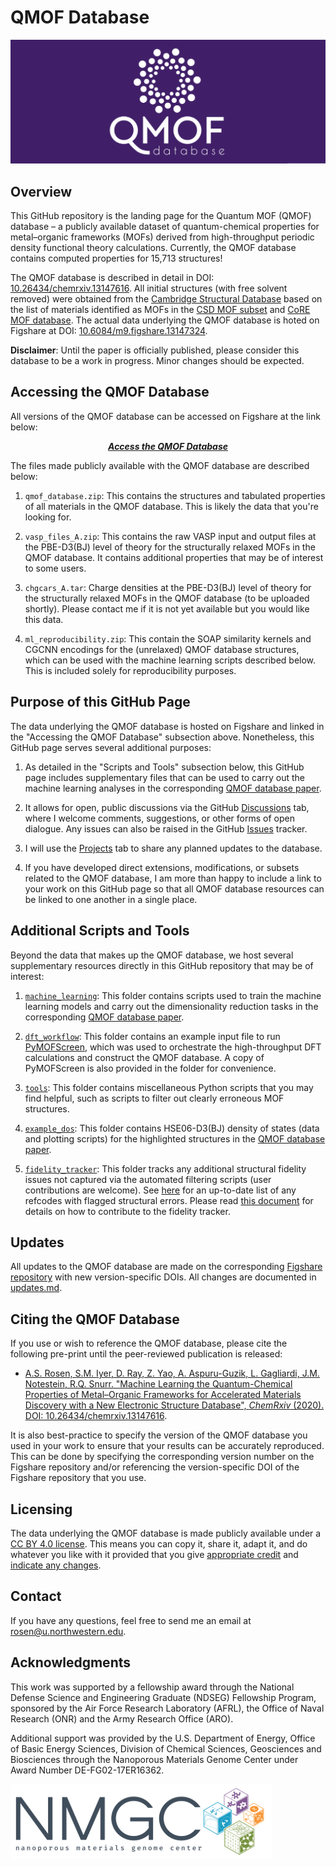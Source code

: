 # QMOF Database

<img src=logo.png>

## Overview
This GitHub repository is the landing page for the Quantum MOF (QMOF) database – a publicly available dataset of quantum-chemical properties for metal–organic frameworks (MOFs) derived from high-throughput periodic density functional theory calculations. Currently, the QMOF database contains computed properties for 15,713 structures!

The QMOF database is described in detail in DOI: [10.26434/chemrxiv.13147616](https://doi.org/10.26434/chemrxiv.13147616). All initial structures (with free solvent removed) were obtained from the [Cambridge Structural Database](https://www.ccdc.cam.ac.uk/solutions/csd-core/components/csd/) based on the list of materials identified as MOFs in the [CSD MOF subset](https://sites.google.com/view/csdmofsubset/home) and [CoRE MOF database](https://zenodo.org/record/3677685). The actual data underlying the QMOF database is hoted on Figshare at DOI: [10.6084/m9.figshare.13147324](https://doi.org/10.6084/m9.figshare.13147324).

**Disclaimer**: Until the paper is officially published, please consider this database to be a work in progress. Minor changes should be expected.

## Accessing the QMOF Database
All versions of the QMOF database can be accessed on Figshare at the link below:
<p align="center">
  <a href="https://doi.org/10.6084/m9.figshare.13147324"><b><i>Access the QMOF Database</i></b></a>
</p>

The files made publicly available with the QMOF database are described below:

1. `qmof_database.zip`: This contains the structures and tabulated properties of all materials in the QMOF database. This is likely the data that you're looking for.

2. `vasp_files_A.zip`: This contains the raw VASP input and output files at the PBE-D3(BJ) level of theory for the structurally relaxed MOFs in the QMOF database. It contains additional properties that may be of interest to some users.

3. `chgcars_A.tar`: Charge densities at the PBE-D3(BJ) level of theory for the structurally relaxed MOFs in the QMOF database (to be uploaded shortly). Please contact me if it is not yet available but you would like this data.

4. `ml_reproducibility.zip`: This contain the SOAP similarity kernels and CGCNN encodings for the (unrelaxed) QMOF database structures, which can be used with the machine learning scripts described below. This is included solely for reproducibility purposes.

## Purpose of this GitHub Page
The data underlying the QMOF database is hosted on Figshare and linked in the "Accessing the QMOF Database" subsection above. Nonetheless, this GitHub page serves several additional purposes:

1. As detailed in the "Scripts and Tools" subsection below, this GitHub page includes supplementary files that can be used to carry out the machine learning analyses in the corresponding [QMOF database paper](https://doi.org/10.26434/chemrxiv.13147616).

2. It allows for open, public discussions via the GitHub [Discussions](https://github.com/arosen93/QMOF/discussions) tab, where I welcome comments, suggestions, or other forms of open dialogue. Any issues can also be raised in the GitHub [Issues](https://github.com/arosen93/QMOF/issues) tracker.

3. I will use the [Projects](https://github.com/arosen93/QMOF/projects) tab to share any planned updates to the database.

4. If you have developed direct extensions, modifications, or subsets related to the QMOF database, I am more than happy to include a link to your work on this GitHub page so that all QMOF database resources can be linked to one another in a single place.

## Additional Scripts and Tools
Beyond the data that makes up the QMOF database, we host several supplementary resources directly in this GitHub repository that may be of interest:

1. [`machine_learning`](machine_learning): This folder contains scripts used to train the machine learning models and carry out the dimensionality reduction tasks in the corresponding [QMOF database paper](https://doi.org/10.26434/chemrxiv.13147616).

2. [`dft_workflow`](dft_workflow): This folder contains an example input file to run [PyMOFScreen](https://github.com/arosen93/mof_screen), which was used to orchestrate the high-throughput DFT calculations and construct the QMOF database. A copy of PyMOFScreen is also provided in the folder for convenience.

3. [`tools`](tools): This folder contains miscellaneous Python scripts that you may find helpful, such as scripts to filter out clearly erroneous MOF structures.

4. [`example_dos`](example_dos): This folder contains HSE06-D3(BJ) density of states (data and plotting scripts) for the highlighted structures in the [QMOF database paper](https://doi.org/10.26434/chemrxiv.13147616).

5. [`fidelity_tracker`](fidelity_tracker): This folder tracks any additional structural fidelity issues not captured via the automated filtering scripts (user contributions are welcome). See [here](https://github.com/arosen93/QMOF/blob/main/fidelity_tracker/issue_tracker.txt) for an up-to-date list of any refcodes with flagged structural errors. Please read [this document](fidelity_tracker/README.md) for details on how to contribute to the fidelity tracker.

## Updates
All updates to the QMOF database are made on the corresponding [Figshare repository](https://doi.org/10.6084/m9.figshare.13147324) with new version-specific DOIs. All changes are documented in [updates.md](updates.md).

## Citing the QMOF Database
If you use or wish to reference the QMOF database, please cite the following pre-print until the peer-reviewed publication is released:

- [A.S. Rosen, S.M. Iyer, D. Ray, Z. Yao, A. Aspuru-Guzik, L. Gagliardi, J.M. Notestein, R.Q. Snurr. "Machine Learning the Quantum-Chemical Properties of Metal–Organic Frameworks for Accelerated Materials Discovery with a New Electronic Structure Database", *ChemRxiv* (2020). DOI: 10.26434/chemrxiv.13147616](https://doi.org/10.26434/chemrxiv.13147616).

It is also best-practice to specify the version of the QMOF database you used in your work to ensure that your results can be accurately reproduced. This can be done by specifying the corresponding version number on the Figshare repository and/or referencing the version-specific DOI of the Figshare repository that you use.

## Licensing
The data underlying the QMOF database is made publicly available under a [CC BY 4.0 license](https://creativecommons.org/licenses/by/4.0/). This means you can copy it, share it, adapt it, and do whatever you like with it provided that you give [appropriate credit](https://wiki.creativecommons.org/wiki/License_Versions#Detailed_attribution_comparison_chart) and [indicate any changes](https://wiki.creativecommons.org/wiki/License_Versions#Modifications_and_adaptations_must_be_marked_as_such).

## Contact
If you have any questions, feel free to send me an email at rosen@u.northwestern.edu.

## Acknowledgments
This work was supported by a fellowship award through the National Defense Science and Engineering Graduate (NDSEG) Fellowship Program, sponsored by the Air Force Research Laboratory (AFRL), the Office of Naval Research (ONR) and the Army Research Office (ARO).

Additional support was provided by the U.S. Department of Energy, Office of Basic Energy Sciences, Division of Chemical Sciences, Geosciences and Biosciences through the Nanoporous Materials Genome Center under Award Number DE-FG02-17ER16362. 

![NMGC logo](nmgc.png)

